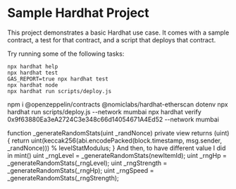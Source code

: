 # Sample Hardhat Project

This project demonstrates a basic Hardhat use case. It comes with a sample contract, a test for that contract, and a script that deploys that contract.

Try running some of the following tasks:

```shell
npx hardhat help
npx hardhat test
GAS_REPORT=true npx hardhat test
npx hardhat node
npx hardhat run scripts/deploy.js
```

npm i @openzeppelin/contracts @nomiclabs/hardhat-etherscan dotenv
npx hardhat run scripts/deploy.js --network mumbai
npx hardhat verify 0x9f63880Ea3eA2724C3e348c66d14054671A4Ed52 --network mumbai

function \_generateRandomStats(uint \_randNonce) private view returns (uint) {
return uint(keccak256(abi.encodePacked(block.timestamp, msg.sender, \_randNonce))) % levelStatModulus;
}
And then, to have different value I did
in mint()
uint \_rngLevel = \_generateRandomStats(newItemId);
uint \_rngHp = \_generateRandomStats(\_rngLevel);
uint \_rngStrength = \_generateRandomStats(\_rngHp);
uint \_rngSpeed = \_generateRandomStats(\_rngStrength);
